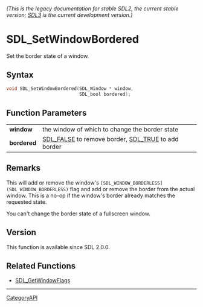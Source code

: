 ###### (This is the legacy documentation for stable SDL2, the current stable version; [SDL3](https://wiki.libsdl.org/SDL3/) is the current development version.)
# SDL_SetWindowBordered

Set the border state of a window.

## Syntax

```c
void SDL_SetWindowBordered(SDL_Window * window,
                           SDL_bool bordered);

```

## Function Parameters

|                  |                                                                             |
| ---------------- | --------------------------------------------------------------------------- |
| **window**       | the window of which to change the border state                              |
| **bordered**     | [SDL_FALSE](SDL_FALSE) to remove border, [SDL_TRUE](SDL_TRUE) to add border |

## Remarks

This will add or remove the window's
`[SDL_WINDOW_BORDERLESS](SDL_WINDOW_BORDERLESS)` flag and add or remove the
border from the actual window. This is a no-op if the window's border
already matches the requested state.

You can't change the border state of a fullscreen window.

## Version

This function is available since SDL 2.0.0.

## Related Functions

* [SDL_GetWindowFlags](SDL_GetWindowFlags)

----
[CategoryAPI](CategoryAPI)

